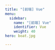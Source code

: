 ```yaml
---
title: "[前端] Vue"
menu:
  sidebar:
    name: "[前端] Vue"
    identifier: Vue
    weight: 40
hero: boat.jpg

---
```

